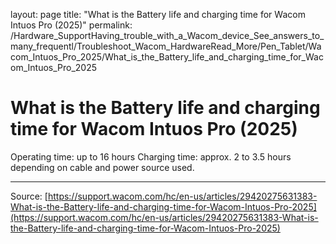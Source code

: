 layout: page
title: "What is the Battery life and charging time for Wacom Intuos Pro (2025)"
permalink: /Hardware_SupportHaving_trouble_with_a_Wacom_device_See_answers_to_many_frequentl/Troubleshoot_Wacom_HardwareRead_More/Pen_Tablet/Wacom_Intuos_Pro_2025/What_is_the_Battery_life_and_charging_time_for_Wacom_Intuos_Pro_2025

# What is the Battery life and charging time for Wacom Intuos Pro (2025)

Operating time: up to 16 hours
Charging time: approx. 2 to 3.5 hours depending on cable and power source used.

---
Source: [https://support.wacom.com/hc/en-us/articles/29420275631383-What-is-the-Battery-life-and-charging-time-for-Wacom-Intuos-Pro-2025](https://support.wacom.com/hc/en-us/articles/29420275631383-What-is-the-Battery-life-and-charging-time-for-Wacom-Intuos-Pro-2025)
